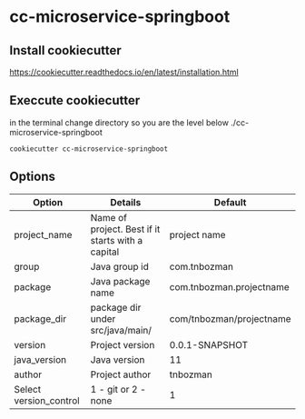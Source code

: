 # cc-microservice-springboot

## Install cookiecutter
https://cookiecutter.readthedocs.io/en/latest/installation.html

## Execcute cookiecutter 

in the terminal change directory so you are the level below ./cc-microservice-springboot

```console
cookiecutter cc-microservice-springboot
```

## Options

| Option        | Details            | Default |
|---------------|--------------------|---------|
| project_name  | Name of project. Best if it starts with a capital | project name |
| group         | Java group id     | com.tnbozman | 
| package       | Java package name | com.tnbozman.projectname |  
| package_dir   | package dir under src/java/main/ | com/tnbozman/projectname | 
| version       | Project version   | 0.0.1-SNAPSHOT | 
| java_version  | Java version      | 11 | 
| author        | Project author    | tnbozman | 
| Select version_control| 1 - git or 2 - none | 1 |
